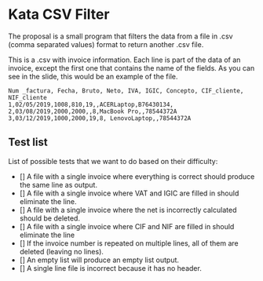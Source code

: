 # Kata CSV Filter
The proposal is a small program that filters the data from a file in .csv (comma separated values) format to return another .csv file.

This is a .csv with invoice information. Each line is part of the data of an invoice, except the first one that contains the name of the fields. As you can see in the slide, this would be an example of the file.

```text 
Num _factura, Fecha, Bruto, Neto, IVA, IGIC, Concepto, CIF_cliente, NIF_cliente
1,02/05/2019,1008,810,19,,ACERLaptop,B76430134,
2,03/08/2019,2000,2000,,8,MacBook Pro,,78544372A
3,03/12/2019,1000,2000,19,8, LenovoLaptop,,78544372A
```

## Test list
List of possible tests that we want to do based on their difficulty:
- [] A file with a single invoice where everything is correct should produce the same line as output.
- [] A file with a single invoice where VAT and IGIC are filled in should eliminate the line.
- [] A file with a single invoice where the net is incorrectly calculated should be deleted.
- [] A file with a single invoice where CIF and NIF are filled in should eliminate the line
- [] If the invoice number is repeated on multiple lines, all of them are deleted (leaving no lines).
- [] An empty list will produce an empty list output.
- [] A single line file is incorrect because it has no header.